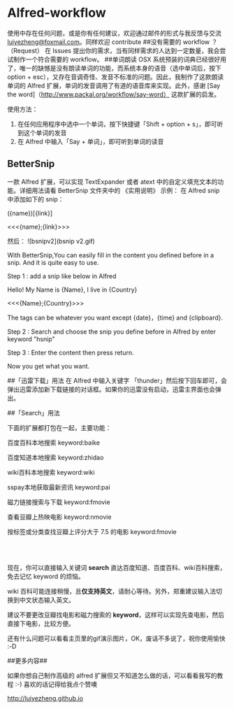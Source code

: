 # Alfred-workflow
使用中存在任何问题，或是你有任何建议，欢迎通过邮件的形式与我反馈与交流 luiyezheng@foxmail.com。同样欢迎 contribute
##没有需要的 workflow ？（Request）
在 Issues 提出你的需求，当有同样需求的人达到一定数量，我会尝试制作一个符合需要的 workflow。
##单词朗读
OSX 系统预装的词典已经很好用了，唯一的缺憾是没有朗读单词的功能，而系统本身的语音（选中单词后，按下option + esc），又存在音调奇怪、发音不标准的问题。因此，我制作了这款朗读单词的 Alfred 扩展，单词的发音调用了有道的语音库来实现。此外，感谢
[Say the word]（http://www.packal.org/workflow/say-word） 这款扩展的启发。

使用方法：

1. 在任何应用程序中选中一个单词，按下快捷键「Shift + option + s」，即可听到这个单词的发音
2. 在 Alfred 中输入「Say + 单词」，即可听到单词的读音 


## BetterSnip
一款 Alfred 扩展，可以实现 TextExpander 或者 atext 中的自定义填充文本的功能。详细用法请看 BetterSnip 文件夹中的 《实用说明》
示例：
在 Alfred snip 中添加如下的 snip：

  ({name})[{link}]
  
  <<<{name};{link}>>>
  
然后：
![bsnipv2](bsnip v2.gif)

With BetterSnip,You can easily fill in the content you defined before in a snip. And it is quite easy to use.

Step 1 : add a snip like below in Alfred

Hello! My Name is {Name}, I live in {Country}

<<<{Name};{Country}>>>

The tags can be whatever you want except {date}，{time} and {clipboard}.

Step 2 : Search and choose the snip you define before in Alfred by enter keyword "hsnip"

Step 3 : Enter the content then press return.

Now you get what you want.



##「迅雷下载」用法
在 Alfred 中输入关键字 「thunder」然后按下回车即可，会弹出迅雷添加新下载链接的对话框。如果你的迅雷没有启动，迅雷主界面也会弹出。

##「Search」用法

下面的扩展都打包在一起，主要功能：

百度百科本地搜索 keyword:baike

百度知道本地搜索 keyword:zhidao

wiki百科本地搜索 keyword:wiki

sspay本地获取最新资讯 keyword:pai

磁力链接搜索与下载 keyword:fmovie

查看豆瓣上热映电影 keyword:nmovie

按标签或分类查找豆瓣上评分大于 7.5 的电影 keyword:fmovie

<br>
<br>

现在，你可以直接输入关键词 **search** 直达百度知道、百度百科、wiki百科搜索，免去记忆 keyword 的烦恼。


wiki 百科可能连接稍慢，且**仅支持英文**，请耐心等待。另外，郑重建议输入法切换到中文状态输入英文。


建议不要更改豆瓣找电影和磁力搜索的 **keyword**，这样可以实现先查电影，然后直接下电影，比较方便。

还有什么问题可以看看主页里的gif演示图片，OK，废话不多说了，祝你使用愉快 :-D




##更多内容##

如果你想自己制作高级的 alfred 扩展但又不知道怎么做的话，可以看看我写的教程 :-) 喜欢的话记得给我点个赞噢

<http://luiyezheng.github.io>








